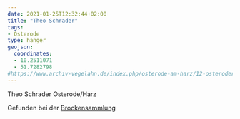 ```yaml
---
date: 2021-01-25T12:32:44+02:00
title: "Theo Schrader"
tags:
- Osterode
type: hanger
geojson:
  coordinates:
  - 10.2511071
  - 51.7282798
#https://www.archiv-vegelahn.de/index.php/osterode-am-harz/12-osteroder-reklame/6786-schrader-theo-herrenausstattung
---
```

Theo Schrader Osterode/Harz

<div class="source">Gefunden bei der <a href="https://www.neue-arbeit-brockensammlung.de/geschaefte/gebrauchtmoebelkaufhaus/">Brockensammlung</a></div>
